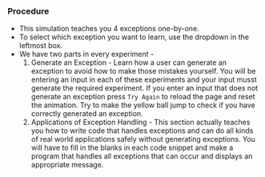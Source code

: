 ### Procedure

* This simulation teaches you 4 exceptions one-by-one.
* To select which exception you want to learn, use the dropdown in the leftmost box.
* We have two parts in every experiment - 
    1. Generate an Exception - Learn how a user can generate an exception to avoid how to make those mistakes yourself. You will be entering an input in each of these experiments and your input musst generate the required experiment. If you enter an input that does not generate an exception press `Try Again` to reload the page and reset the animation. Try to make the yellow ball jump to check if you have correctly generated an exception.
    2. Applications of Exception Handling - This section actually teaches you how to write code that handles exceptions and can do all kinds of real world applications safely without generating exceptions. You will have to fill in the blanks in each code snippet and make a program that handles all exceptions that can occur and displays an appropriate message.
